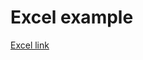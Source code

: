 # Excel example
[Excel link](https://brpucrs-my.sharepoint.com/:x:/g/personal/pedro_haggstram_edu_pucrs_br/EWXDdR4UyOlAjXZMWClESl4BQEm6wnXwWTMxcVmU8QrJ2w?e=1y0fIY)
